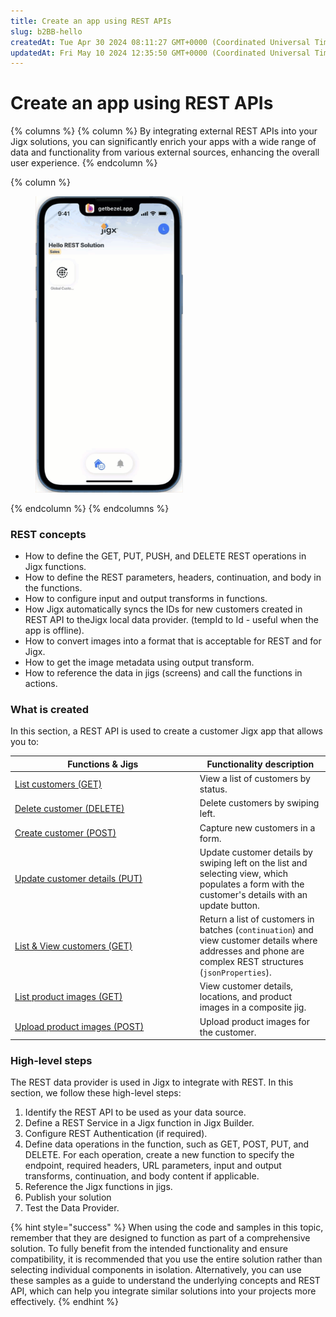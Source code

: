 ```yaml
---
title: Create an app using REST APIs
slug: b2BB-hello
createdAt: Tue Apr 30 2024 08:11:27 GMT+0000 (Coordinated Universal Time)
updatedAt: Fri May 10 2024 12:35:50 GMT+0000 (Coordinated Universal Time)
---
```


# Create an app using REST APIs

{% columns %}
{% column %}
By integrating external REST APIs into your Jigx solutions, you can significantly enrich your apps with a wide range of data and functionality from various external sources, enhancing the overall user experience.
{% endcolumn %}

{% column %}
<figure><img src="../../../.gitbook/assets/rest-hello-intro.gif" alt="" width="236"><figcaption></figcaption></figure>
{% endcolumn %}
{% endcolumns %}

### REST concepts

* How to define the GET, PUT, PUSH, and DELETE REST operations in Jigx functions.
* How to define the REST parameters, headers, continuation, and body in the functions.
* How to configure input and output transforms in functions.
* How Jigx automatically syncs the IDs for new customers created in REST API to theJigx local data provider. (tempId to Id - useful when the app is offline).
* How to convert images into a format that is acceptable for REST and for Jigx.
* How to get the image metadata using output transform.
* How to reference the data in jigs (screens) and call the functions in actions.

### What is created

In this section, a REST API is used to create a customer Jigx app that allows you to:

<table><thead><tr><th width="281.82421875">Functions &#x26; Jigs</th><th>Functionality description</th></tr></thead><tbody><tr><td><a href="Create an app using REST APIs/List customers _GET_.md">List customers (GET)</a></td><td>View a list of customers by status.</td></tr><tr><td><a href="Create an app using REST APIs/Delete customer _DELETE_.md">Delete customer (DELETE)</a></td><td>Delete customers by swiping left.</td></tr><tr><td><a href="Create an app using REST APIs/Create customer _POST_.md">Create customer (POST)</a></td><td>Capture new customers in a form.</td></tr><tr><td><a href="Create an app using REST APIs/Update customer details _PUT_.md">Update customer details (PUT)</a></td><td>Update customer details by swiping left on the list and selecting view, which populates a form with the customer's details with an update button.</td></tr><tr><td><a href="Create an app using REST APIs/List _ View customers _GET_.md">List &#x26; View customers (GET)</a></td><td>Return a list of customers in batches (<code>continuation</code>) and view customer details where addresses and phone are complex REST structures (<code>jsonProperties</code>).</td></tr><tr><td><a href="Create an app using REST APIs/List product images _GET_.md">List product images (GET)</a></td><td>View customer details, locations, and product images in a composite jig.</td></tr><tr><td><a href="Create an app using REST APIs/Upload product images _POST_.md">Upload product images (POST)</a></td><td>Upload product images for the customer.</td></tr></tbody></table>

### High-level steps

The REST data provider is used in Jigx to integrate with REST. In this section, we follow these high-level steps:

1. Identify the REST API to be used as your data source.
2. Define a REST Service in a Jigx function in Jigx Builder.
3. Configure REST Authentication (if required).
4. Define data operations in the function, such as GET, POST, PUT, and DELETE. For each operation, create a new function to specify the endpoint, required headers, URL parameters, input and output transforms, continuation, and body content if applicable.
5. Reference the Jigx functions in jigs.
6. Publish your solution
7. Test the Data Provider.

{% hint style="success" %}
When using the code and samples in this topic, remember that they are designed to function as part of a comprehensive solution. To fully benefit from the intended functionality and ensure compatibility, it is recommended that you use the entire solution rather than selecting individual components in isolation. Alternatively, you can use these samples as a guide to understand the underlying concepts and REST API, which can help you integrate similar solutions into your projects more effectively.
{% endhint %}
